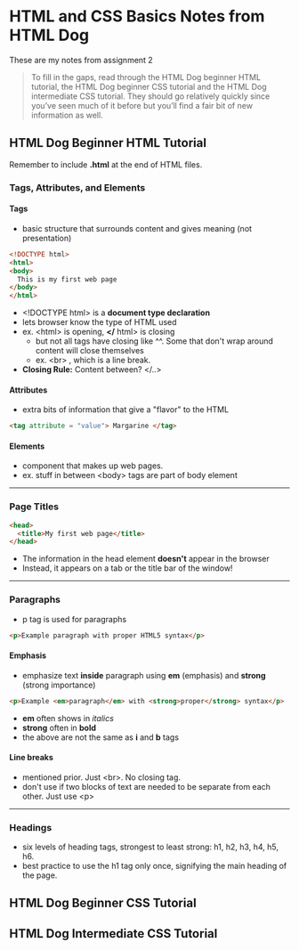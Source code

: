 # HTML and CSS Basics Notes from HTML Dog
These are my notes from assignment 2

>To fill in the gaps, read through the HTML Dog beginner HTML tutorial, the HTML Dog beginner CSS tutorial and the HTML Dog intermediate CSS tutorial. They should go relatively quickly since you’ve seen much of it before but you’ll find a fair bit of new information as well.

## HTML Dog Beginner HTML Tutorial
Remember to include **.html** at the end of HTML files.
### Tags, Attributes, and Elements
#### Tags
* basic structure that surrounds content and gives meaning (not presentation)
```HTML
<!DOCTYPE html>
<html>
<body>
  This is my first web page
</body>
</html>
```
* \<!DOCTYPE html\> is a **document type declaration**
* lets browser know the type of HTML used
* ex. \<html\> is opening, **</** html> is closing
  * but not all tags have closing like ^^. Some that don't wrap around content will close themselves
  * ex. \<br\> , which is a line break.
* **Closing Rule:** Content between? </..>
#### Attributes
* extra bits of information that give a "flavor" to the HTML
```HTML
<tag attribute = "value"> Margarine </tag>
```
#### Elements
* component that makes up web pages.
* ex. stuff in between \<body\> tags are part of body element
---
### Page Titles
```HTML
<head>
  <title>My first web page</title>
</head>
```
* The information in the head element **doesn't** appear in the browser
* Instead, it appears on a tab or the title bar of the window!
---
### Paragraphs
* p tag is used for paragraphs
```html
<p>Example paragraph with proper HTML5 syntax</p>
```
#### Emphasis
* emphasize text **inside** paragraph using **em** (emphasis) and **strong** (strong importance)
```HTML
<p>Example <em>paragraph</em> with <strong>proper</strong> syntax</p>
```
* **em** often shows in *italics*
* **strong** often in **bold**
* the above are not the same as **i** and **b** tags
#### Line breaks
* mentioned prior. Just \<br\>. No closing tag.
* don't use if two blocks of text are needed to be separate from each other. Just use \<p\>
---
### Headings
* six levels of heading tags, strongest to least strong: h1, h2, h3, h4, h5, h6.
* best practice to use the h1 tag only once, signifying the main heading of the page.


## HTML Dog Beginner CSS Tutorial

## HTML Dog Intermediate CSS Tutorial
